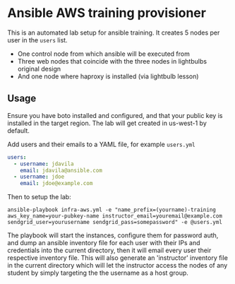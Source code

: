 Ansible AWS training provisioner
================================

This is an automated lab setup for ansible training. It creates 5 nodes per user in the `users` list.

* One control node from which ansible will be executed from
* Three web nodes that coincide with the three nodes in lightbulbs original design
* And one node where haproxy is installed (via lightbulb lesson)

Usage
-----

Ensure you have boto installed and configured, and that your public key is installed in the target region. The lab will get created in us-west-1 by default.

Add users and their emails to a YAML file, for example `users.yml` 
```yml
users:
  - username: jdavila
    email: jdavila@ansible.com
  - username: jdoe
    email: jdoe@example.com
```

Then to setup the lab:

```
ansible-playbook infra-aws.yml -e "name_prefix=(yourname)-training aws_key_name=your-pubkey-name instructor_email=youremail@example.com sendgrid_user=yourusername sendgrid_pass=somepassword" -e @users.yml
```

The playbook will start the instances, configure them for password auth, and dump an ansible inventory  file for each user with their IPs and credentials into the current directory, then it will email every user their respective inventory file. This will also generate an 'instructor' inventory file in the current directory which will let the instructor access the nodes of any student by simply targeting the the username as a host group.

